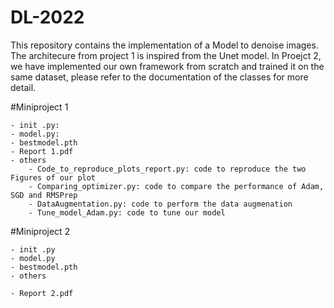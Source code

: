 # DL-2022
This repository contains the implementation of a Model to denoise images. The architecure from project 1 is inspired from the Unet model. 
In Proejct 2, we have implemented our own framework from scratch and trained it on the same dataset, please refer to the documentation of the classes for more detail. 


#Miniproject 1

    - init .py:
    - model.py: 
    - bestmodel.pth
    - Report 1.pdf
    - others
        - Code_to_reproduce_plots_report.py: code to reproduce the two Figures of our plot
        - Comparing_optimizer.py: code to compare the performance of Adam, SGD and RMSPrep
        - DataAugmentation.py: code to perform the data augmenation
        - Tune_model_Adam.py: code to tune our model

#Miniproject 2

    - init .py
    - model.py
    - bestmodel.pth
    - others

    - Report 2.pdf
